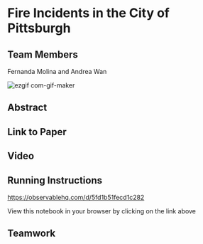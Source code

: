 # Fire Incidents in the City of Pittsburgh

## Team Members
Fernanda Molina and Andrea Wan

![ezgif com-gif-maker](https://user-images.githubusercontent.com/32686125/143971961-1d576a8b-6ebb-4e03-8a44-7cd55b37dd26.gif)

## Abstract

## Link to Paper

## Video

## Running Instructions

https://observablehq.com/d/5fd1b51fecd1c282

View this notebook in your browser by clicking on the link above

## Teamwork
